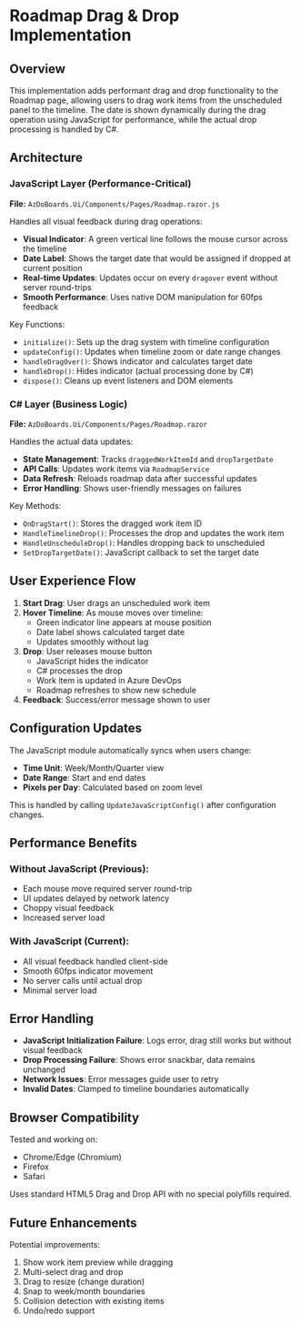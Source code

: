 # Roadmap Drag & Drop Implementation

## Overview
This implementation adds performant drag and drop functionality to the Roadmap page, allowing users to drag work items from the unscheduled panel to the timeline. The date is shown dynamically during the drag operation using JavaScript for performance, while the actual drop processing is handled by C#.

## Architecture

### JavaScript Layer (Performance-Critical)
**File:** `AzDoBoards.Ui/Components/Pages/Roadmap.razor.js`

Handles all visual feedback during drag operations:
- **Visual Indicator**: A green vertical line follows the mouse cursor across the timeline
- **Date Label**: Shows the target date that would be assigned if dropped at current position
- **Real-time Updates**: Updates occur on every `dragover` event without server round-trips
- **Smooth Performance**: Uses native DOM manipulation for 60fps feedback

Key Functions:
- `initialize()`: Sets up the drag system with timeline configuration
- `updateConfig()`: Updates when timeline zoom or date range changes
- `handleDragOver()`: Shows indicator and calculates target date
- `handleDrop()`: Hides indicator (actual processing done by C#)
- `dispose()`: Cleans up event listeners and DOM elements

### C# Layer (Business Logic)
**File:** `AzDoBoards.Ui/Components/Pages/Roadmap.razor`

Handles the actual data updates:
- **State Management**: Tracks `draggedWorkItemId` and `dropTargetDate`
- **API Calls**: Updates work items via `RoadmapService`
- **Data Refresh**: Reloads roadmap data after successful updates
- **Error Handling**: Shows user-friendly messages on failures

Key Methods:
- `OnDragStart()`: Stores the dragged work item ID
- `HandleTimelineDrop()`: Processes the drop and updates the work item
- `HandleUnscheduleDrop()`: Handles dropping back to unscheduled
- `SetDropTargetDate()`: JavaScript callback to set the target date

## User Experience Flow

1. **Start Drag**: User drags an unscheduled work item
2. **Hover Timeline**: As mouse moves over timeline:
   - Green indicator line appears at mouse position
   - Date label shows calculated target date
   - Updates smoothly without lag
3. **Drop**: User releases mouse button
   - JavaScript hides the indicator
   - C# processes the drop
   - Work item is updated in Azure DevOps
   - Roadmap refreshes to show new schedule
4. **Feedback**: Success/error message shown to user

## Configuration Updates

The JavaScript module automatically syncs when users change:
- **Time Unit**: Week/Month/Quarter view
- **Date Range**: Start and end dates
- **Pixels per Day**: Calculated based on zoom level

This is handled by calling `UpdateJavaScriptConfig()` after configuration changes.

## Performance Benefits

### Without JavaScript (Previous):
- Each mouse move required server round-trip
- UI updates delayed by network latency
- Choppy visual feedback
- Increased server load

### With JavaScript (Current):
- All visual feedback handled client-side
- Smooth 60fps indicator movement
- No server calls until actual drop
- Minimal server load

## Error Handling

- **JavaScript Initialization Failure**: Logs error, drag still works but without visual feedback
- **Drop Processing Failure**: Shows error snackbar, data remains unchanged
- **Network Issues**: Error messages guide user to retry
- **Invalid Dates**: Clamped to timeline boundaries automatically

## Browser Compatibility

Tested and working on:
- Chrome/Edge (Chromium)
- Firefox
- Safari

Uses standard HTML5 Drag and Drop API with no special polyfills required.

## Future Enhancements

Potential improvements:
1. Show work item preview while dragging
2. Multi-select drag and drop
3. Drag to resize (change duration)
4. Snap to week/month boundaries
5. Collision detection with existing items
6. Undo/redo support
